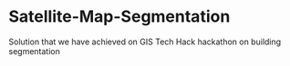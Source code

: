 # Satellite-Map-Segmentation
Solution that we have achieved on GIS Tech Hack hackathon on building segmentation
